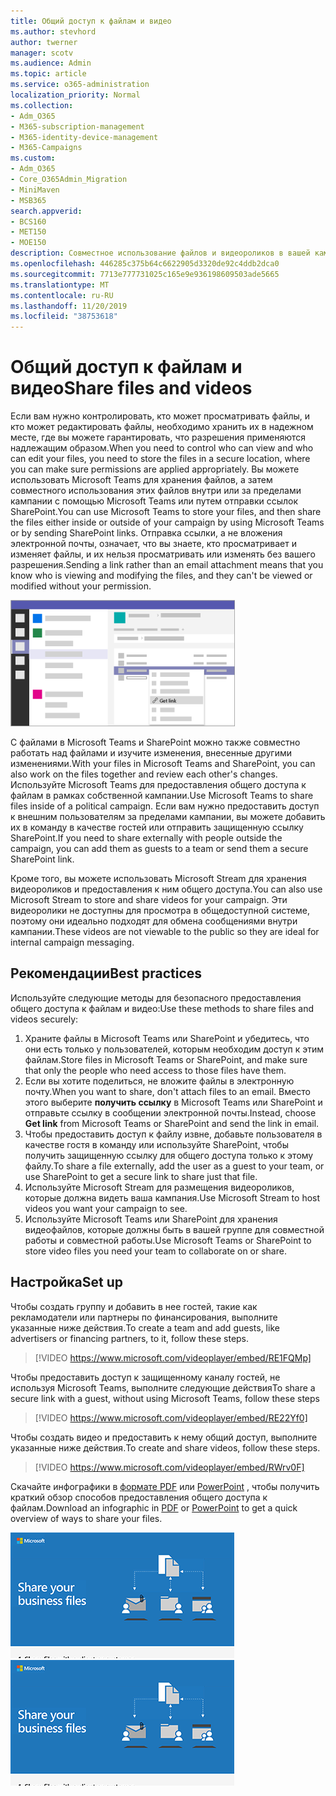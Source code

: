 ```yaml
---
title: Общий доступ к файлам и видео
ms.author: stevhord
author: twerner
manager: scotv
ms.audience: Admin
ms.topic: article
ms.service: o365-administration
localization_priority: Normal
ms.collection:
- Adm_O365
- M365-subscription-management
- M365-identity-device-management
- M365-Campaigns
ms.custom:
- Adm_O365
- Core_O365Admin_Migration
- MiniMaven
- MSB365
search.appverid:
- BCS160
- MET150
- MOE150
description: Совместное использование файлов и видеороликов в вашей кампании с помощью Microsoft Teams и SharePoint.
ms.openlocfilehash: 446285c375b64c6622905d3320de92c4ddb2dca0
ms.sourcegitcommit: 7713e777731025c165e9e936198609503ade5665
ms.translationtype: MT
ms.contentlocale: ru-RU
ms.lasthandoff: 11/20/2019
ms.locfileid: "38753618"
---
```

# <a name="share-files-and-videos"></a><span data-ttu-id="b6ba4-103">Общий доступ к файлам и видео</span><span class="sxs-lookup"><span data-stu-id="b6ba4-103">Share files and videos</span></span>

<span data-ttu-id="b6ba4-104">Если вам нужно контролировать, кто может просматривать файлы, и кто может редактировать файлы, необходимо хранить их в надежном месте, где вы можете гарантировать, что разрешения применяются надлежащим образом.</span><span class="sxs-lookup"><span data-stu-id="b6ba4-104">When you need to control who can view and who can edit your files, you need to store the files in a secure location, where you can make sure permissions are applied appropriately.</span></span> <span data-ttu-id="b6ba4-105">Вы можете использовать Microsoft Teams для хранения файлов, а затем совместного использования этих файлов внутри или за пределами кампании с помощью Microsoft Teams или путем отправки ссылок SharePoint.</span><span class="sxs-lookup"><span data-stu-id="b6ba4-105">You can use Microsoft Teams to store your files, and then share the files either inside or outside of your campaign by using Microsoft Teams or by sending SharePoint links.</span></span> <span data-ttu-id="b6ba4-106">Отправка ссылки, а не вложения электронной почты, означает, что вы знаете, кто просматривает и изменяет файлы, и их нельзя просматривать или изменять без вашего разрешения.</span><span class="sxs-lookup"><span data-stu-id="b6ba4-106">Sending a link rather than an email attachment means that you know who is viewing and modifying the files, and they can't be viewed or modified without your permission.</span></span> 

![Схема окна Microsoft Teams, в котором отображается вкладка файлы и ссылка "получить" в меню](media/m365-democracy-teams-sharefiles.png)

<span data-ttu-id="b6ba4-108">С файлами в Microsoft Teams и SharePoint можно также совместно работать над файлами и изучите изменения, внесенные другими изменениями.</span><span class="sxs-lookup"><span data-stu-id="b6ba4-108">With your files in Microsoft Teams and SharePoint, you can also work on the files together and review each other's changes.</span></span> <span data-ttu-id="b6ba4-109">Используйте Microsoft Teams для предоставления общего доступа к файлам в рамках собственной кампании.</span><span class="sxs-lookup"><span data-stu-id="b6ba4-109">Use Microsoft Teams to share files inside of a political campaign.</span></span> <span data-ttu-id="b6ba4-110">Если вам нужно предоставить доступ к внешним пользователям за пределами кампании, вы можете добавить их в команду в качестве гостей или отправить защищенную ссылку SharePoint.</span><span class="sxs-lookup"><span data-stu-id="b6ba4-110">If you need to share externally with people outside the campaign, you can add them as guests to a team or send them a secure SharePoint link.</span></span>

<span data-ttu-id="b6ba4-111">Кроме того, вы можете использовать Microsoft Stream для хранения видеороликов и предоставления к ним общего доступа.</span><span class="sxs-lookup"><span data-stu-id="b6ba4-111">You can also use Microsoft Stream to store and share videos for your campaign.</span></span> <span data-ttu-id="b6ba4-112">Эти видеоролики не доступны для просмотра в общедоступной системе, поэтому они идеально подходят для обмена сообщениями внутри кампании.</span><span class="sxs-lookup"><span data-stu-id="b6ba4-112">These videos are not viewable to the public so they are ideal for internal campaign messaging.</span></span>

## <a name="best-practices"></a><span data-ttu-id="b6ba4-113">Рекомендации</span><span class="sxs-lookup"><span data-stu-id="b6ba4-113">Best practices</span></span>

<span data-ttu-id="b6ba4-114">Используйте следующие методы для безопасного предоставления общего доступа к файлам и видео:</span><span class="sxs-lookup"><span data-stu-id="b6ba4-114">Use these methods to share files and videos securely:</span></span>

1. <span data-ttu-id="b6ba4-115">Храните файлы в Microsoft Teams или SharePoint и убедитесь, что они есть только у пользователей, которым необходим доступ к этим файлам.</span><span class="sxs-lookup"><span data-stu-id="b6ba4-115">Store files in Microsoft Teams or SharePoint, and make sure that only the people who need access to those files have them.</span></span> 
2. <span data-ttu-id="b6ba4-116">Если вы хотите поделиться, не вложите файлы в электронную почту.</span><span class="sxs-lookup"><span data-stu-id="b6ba4-116">When you want to share, don't attach files to an email.</span></span> <span data-ttu-id="b6ba4-117">Вместо этого выберите **получить ссылку** в Microsoft Teams или SharePoint и отправьте ссылку в сообщении электронной почты.</span><span class="sxs-lookup"><span data-stu-id="b6ba4-117">Instead, choose **Get link** from Microsoft Teams or SharePoint and send the link in email.</span></span>
3. <span data-ttu-id="b6ba4-118">Чтобы предоставить доступ к файлу извне, добавьте пользователя в качестве гостя в команду или используйте SharePoint, чтобы получить защищенную ссылку для общего доступа только к этому файлу.</span><span class="sxs-lookup"><span data-stu-id="b6ba4-118">To share a file externally, add the user as a guest to your team, or use SharePoint to get a secure link to share just that file.</span></span>
4. <span data-ttu-id="b6ba4-119">Используйте Microsoft Stream для размещения видеороликов, которые должна видеть ваша кампания.</span><span class="sxs-lookup"><span data-stu-id="b6ba4-119">Use Microsoft Stream to host videos you want your campaign to see.</span></span> 
5. <span data-ttu-id="b6ba4-120">Используйте Microsoft Teams или SharePoint для хранения видеофайлов, которые должны быть в вашей группе для совместной работы и совместной работы.</span><span class="sxs-lookup"><span data-stu-id="b6ba4-120">Use Microsoft Teams or SharePoint to store video files you need your team to collaborate on or share.</span></span>

 
## <a name="set-up"></a><span data-ttu-id="b6ba4-121">Настройка</span><span class="sxs-lookup"><span data-stu-id="b6ba4-121">Set up</span></span>

<span data-ttu-id="b6ba4-122">Чтобы создать группу и добавить в нее гостей, такие как рекламодатели или партнеры по финансирования, выполните указанные ниже действия.</span><span class="sxs-lookup"><span data-stu-id="b6ba4-122">To create a team and add guests, like advertisers or financing partners, to it, follow these steps.</span></span>

> [!VIDEO https://www.microsoft.com/videoplayer/embed/RE1FQMp]

<span data-ttu-id="b6ba4-123">Чтобы предоставить доступ к защищенному каналу гостей, не используя Microsoft Teams, выполните следующие действия</span><span class="sxs-lookup"><span data-stu-id="b6ba4-123">To share a secure link with a guest, without using Microsoft Teams, follow these steps</span></span>

> [!VIDEO https://www.microsoft.com/videoplayer/embed/RE22Yf0]

<span data-ttu-id="b6ba4-124">Чтобы создать видео и предоставить к нему общий доступ, выполните указанные ниже действия.</span><span class="sxs-lookup"><span data-stu-id="b6ba4-124">To create and share videos, follow these steps.</span></span>

> [!VIDEO https://www.microsoft.com/videoplayer/embed/RWrv0F]

<span data-ttu-id="b6ba4-125">Скачайте инфографики в [формате PDF](https://go.microsoft.com/fwlink/?linkid=2079435) или [PowerPoint](https://go.microsoft.com/fwlink/?linkid=2079438) , чтобы получить краткий обзор способов предоставления общего доступа к файлам.</span><span class="sxs-lookup"><span data-stu-id="b6ba4-125">Download an infographic in [PDF](https://go.microsoft.com/fwlink/?linkid=2079435) or [PowerPoint](https://go.microsoft.com/fwlink/?linkid=2079438) to get a quick overview of ways to share your files.</span></span>

<span data-ttu-id="b6ba4-126">[![Иллюстрация общего доступа к файлам для разных пользователей](media/ShareYourfiles-thumb-358x201.png)](https://go.microsoft.com/fwlink/?linkid=2079435)</span><span class="sxs-lookup"><span data-stu-id="b6ba4-126">[![An illustration of sharing files with different users](media/ShareYourfiles-thumb-358x201.png)](https://go.microsoft.com/fwlink/?linkid=2079435)</span></span>
